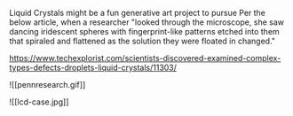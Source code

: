 Liquid Crystals might be a fun generative art project to pursue
 Per the below article, when a researcher "looked through the microscope, she saw dancing iridescent spheres with fingerprint-like patterns etched into them that spiraled and flattened as the solution they were floated in changed."

https://www.techexplorist.com/scientists-discovered-examined-complex-types-defects-droplets-liquid-crystals/11303/

![[pennresearch.gif]]

![[lcd-case.jpg]]